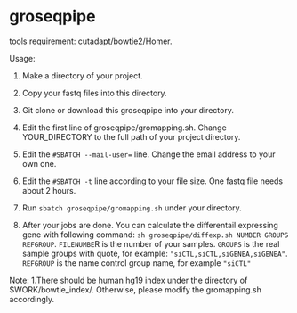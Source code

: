 # groseqpipe
tools requirement:
cutadapt/bowtie2/Homer.

Usage:
1. Make a directory of your project. 
2. Copy your fastq files into this directory.
3. Git clone or download this groseqpipe into your directory.
4. Edit the first line of groseqpipe/gromapping.sh. Change YOUR_DIRECTORY to the full path of your project directory.
5. Edit the `#SBATCH --mail-user=` line. Change the email address to your own one.
6. Edit the `#SBATCH -t` line according to your file size. One fastq file needs about 2 hours.
7. Run `sbatch groseqpipe/gromapping.sh` under your directory. 

8. After your jobs are done. You can calculate the differentail expressing gene with following command:
   `sh groseqpipe/diffexp.sh NUMBER GROUPS REFGROUP`. `FILENUMBE`R is the number of your samples. `GROUPS` is the real sample groups with quote, for example: `"siCTL,siCTL,siGENEA,siGENEA"`. `REFGROUP` is the name control group name, for example `"siCTL"`
   
Note: 
1.There should be human hg19 index under the directory of $WORK/bowtie_index/. Otherwise, please modify the gromapping.sh accordingly.
